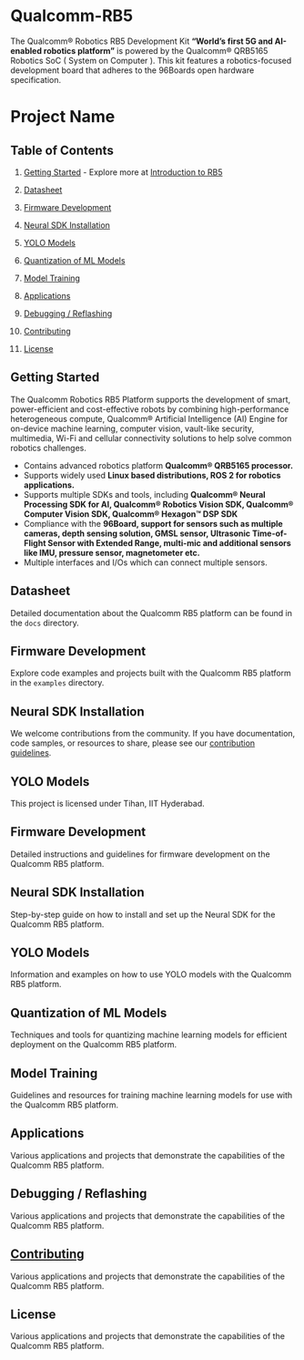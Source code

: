 # Qualcomm-RB5
 The Qualcomm® Robotics RB5 Development Kit **“World’s first 5G and AI-enabled robotics platform”**  is powered by the Qualcomm® QRB5165 Robotics SoC ( System on Computer ). This kit features a robotics-focused development board that adheres to the 96Boards open hardware specification.

# Project Name

## Table of Contents

1. [Getting Started](#getting-started) - Explore more at [Introduction to RB5](RB5-Getting%20Started.pdf)

2. [Datasheet](RB5_DATASHEET.pdf) 
3. [Firmware Development](#firmware-development)
4. [Neural SDK Installation](#neural-sdk-installation)
5. [YOLO Models](#yolo-models)
6. [Quantization of ML Models](#quantization-of-ml-models)
7. [Model Training](#model-training)
8. [Applications](#applications)
9. [Debugging / Reflashing](#debugging/reflashing)
10. [Contributing](#contributing)
11. [License](#license)

## Getting Started

The Qualcomm Robotics RB5 Platform supports the development of smart, power-efficient and cost-effective robots by combining high-performance heterogeneous compute, Qualcomm® Artificial Intelligence (AI) Engine for on-device machine learning, computer vision, vault-like security, multimedia, Wi-Fi and cellular connectivity solutions to help solve common robotics challenges.
+ Contains advanced robotics platform **Qualcomm® QRB5165 processor.**
+ Supports widely used **Linux based distributions, ROS 2 for robotics applications.**
+ Supports multiple SDKs and tools, including **Qualcomm® Neural Processing SDK for AI, Qualcomm® Robotics Vision SDK, Qualcomm® Computer Vision SDK, Qualcomm® Hexagon™ DSP SDK**
+ Compliance with the **96Board, support for sensors such as multiple cameras, depth sensing solution, GMSL sensor, Ultrasonic Time-of-Flight Sensor with Extended Range, multi-mic and additional sensors like IMU, pressure sensor, magnetometer etc.**
+ Multiple interfaces and I/Os which can connect multiple sensors.


## Datasheet

Detailed documentation about the Qualcomm RB5 platform can be found in the `docs` directory.

## Firmware Development

Explore code examples and projects built with the Qualcomm RB5 platform in the `examples` directory.

## Neural SDK Installation
We welcome contributions from the community. If you have documentation, code samples, or resources to share, please see our [contribution guidelines](CONTRIBUTING.md).

## YOLO Models

This project is licensed under Tihan, IIT Hyderabad.

## Firmware Development

Detailed instructions and guidelines for firmware development on the Qualcomm RB5 platform.

## Neural SDK Installation

Step-by-step guide on how to install and set up the Neural SDK for the Qualcomm RB5 platform.

## YOLO Models

Information and examples on how to use YOLO models with the Qualcomm RB5 platform.

## Quantization of ML Models

Techniques and tools for quantizing machine learning models for efficient deployment on the Qualcomm RB5 platform.

## Model Training

Guidelines and resources for training machine learning models for use with the Qualcomm RB5 platform.

## Applications

Various applications and projects that demonstrate the capabilities of the Qualcomm RB5 platform.

## Debugging / Reflashing

Various applications and projects that demonstrate the capabilities of the Qualcomm RB5 platform.

## [Contributing](#contributing)

Various applications and projects that demonstrate the capabilities of the Qualcomm RB5 platform.

## License


Various applications and projects that demonstrate the capabilities of the Qualcomm RB5 platform.










